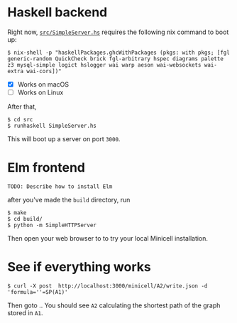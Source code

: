 # Haskell backend

Right now, [`src/SimpleServer.hs`](src/SimpleServer.hs) requires the following nix command to boot up:

```
$ nix-shell -p "haskellPackages.ghcWithPackages (pkgs: with pkgs; [fgl generic-random QuickCheck brick fgl-arbitrary hspec diagrams palette z3 mysql-simple logict hslogger wai warp aeson wai-websockets wai-extra wai-cors])"
```

- [x] Works on macOS
- [ ] Works on Linux

After that,

```
$ cd src
$ runhaskell SimpleServer.hs
```

This will boot up a server on port `3000`.

# Elm frontend

```
TODO: Describe how to install Elm
```

after you've made the `build` directory, run

```
$ make
$ cd build/
$ python -m SimpleHTTPServer
```

Then open your web browser to [](http://localhost:8000/pldi.html) to try your local Minicell installation.

# See if everything works

```
$ curl -X post  http://localhost:3000/minicell/A2/write.json -d 'formula=''=SP(A1)'
```

Then goto [](http://localhost:8000/pldi.html).. You should see `A2` calculating the shortest path of the graph stored in `A1`.

